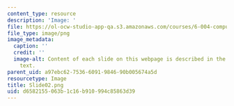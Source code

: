 ```yaml
---
content_type: resource
description: 'Image: '
file: https://ol-ocw-studio-app-qa.s3.amazonaws.com/courses/6-004-computation-structures-spring-2017/d6582155063b1c16b910994c85863d39_Slide02.png
file_type: image/png
image_metadata:
  caption: ''
  credit: ''
  image-alt: Content of each slide on this webpage is described in the surrounding
    text.
parent_uid: a97ebc62-7536-6091-9846-90b005674a5d
resourcetype: Image
title: Slide02.png
uid: d6582155-063b-1c16-b910-994c85863d39
---
```

